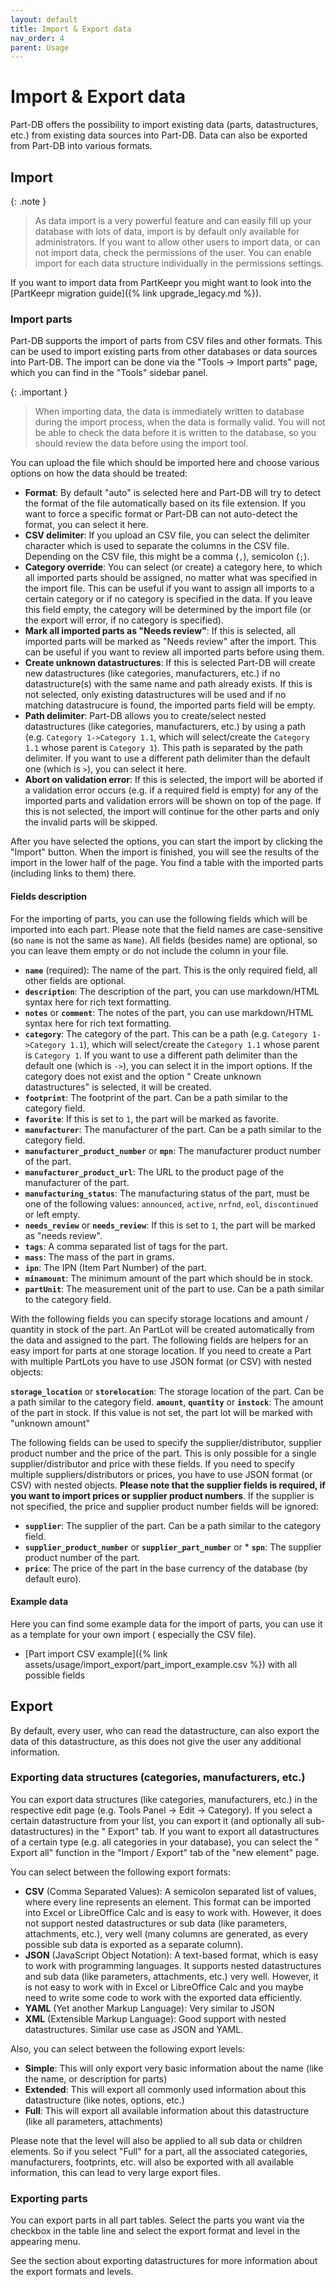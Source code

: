 ```yaml
---
layout: default
title: Import & Export data
nav_order: 4
parent: Usage
---
```


# Import & Export data

Part-DB offers the possibility to import existing data (parts, datastructures, etc.) from existing data sources into
Part-DB. Data can also be exported from Part-DB into various formats.

## Import

{: .note }
> As data import is a very powerful feature and can easily fill up your database with lots of data, import is by default
> only available for
> administrators. If you want to allow other users to import data, or can not import data, check the permissions of the
> user. You can enable import for each data structure
> individually in the permissions settings.

If you want to import data from PartKeepr you might want to look into the [PartKeepr migration guide]({% link
upgrade_legacy.md %}).

### Import parts

Part-DB supports the import of parts from CSV files and other formats. This can be used to import existing parts from
other databases or data sources into Part-DB. The import can be done via the "Tools -> Import parts" page, which you can
find in the "Tools" sidebar panel.

{: .important }
> When importing data, the data is immediately written to database during the import process, when the data is formally
> valid.
> You will not be able to check the data before it is written to the database, so you should review the data before
> using the import tool.

You can upload the file which should be imported here and choose various options on how the data should be treated:

* **Format**: By default "auto" is selected here and Part-DB will try to detect the format of the file automatically
  based on its file extension. If you want to force a specific format or Part-DB can not auto-detect the format, you can
  select it here.
* **CSV delimiter**: If you upload an CSV file, you can select the delimiter character which is used to separate the
  columns in the CSV file. Depending on the CSV file, this might be a comma (`,`), semicolon (`;`).
* **Category override**: You can select (or create) a category here, to which all imported parts should be assigned, no
  matter what was specified in the import file. This can be useful if you want to assign all imports to a certain
  category or if no category is specified in the data. If you leave this field empty, the category will be determined by
  the import file (or the export will error, if no category is specified).
* **Mark all imported parts as "Needs review"**: If this is selected, all imported parts will be marked as "Needs
  review" after the import. This can be useful if you want to review all imported parts before using them.
* **Create unknown datastructures**: If this is selected Part-DB will create new datastructures (like categories,
  manufacturers, etc.) if no datastructure(s) with the same name and path already exists. If this is not selected, only
  existing datastructures will be used and if no matching datastrucure is found, the imported parts field will be empty.
* **Path delimiter**: Part-DB allows you to create/select nested datastructures (like categories, manufacturers, etc.)
  by using a path (e.g. `Category 1->Category 1.1`, which will select/create the `Category 1.1` whose parent
  is `Category 1`). This path is separated by the path delimiter. If you want to use a different path delimiter than the
  default one (which is `>`), you can select it here.
* **Abort on validation error**: If this is selected, the import will be aborted if a validation error occurs (e.g. if a
  required field is empty) for any of the imported parts and validation errors will be shown on top of the page. If this
  is not selected, the import will continue for the other parts and only the invalid parts will be skipped.

After you have selected the options, you can start the import by clicking the "Import" button. When the import is
finished, you will see the results of the import in the lower half of the page. You find a table with the imported
parts (including links to them) there.

#### Fields description

For the importing of parts, you can use the following fields which will be imported into each part. Please note that the
field names are case-sensitive (so `name` is not the same as `Name`). All fields (besides name) are optional, so you can
leave them empty or do not include the column in your file.

* **`name`** (required): The name of the part. This is the only required field, all other fields are optional.
* **`description`**: The description of the part, you can use markdown/HTML syntax here for rich text formatting.
* **`notes`** or **`comment`**: The notes of the part, you can use markdown/HTML syntax here for rich text formatting.
* **`category`**: The category of the part. This can be a path (e.g. `Category 1->Category 1.1`), which will
  select/create the `Category 1.1` whose parent is `Category 1`. If you want to use a different path delimiter than the
  default one (which is `->`), you can select it in the import options. If the category does not exist and the option "
  Create unknown datastructures" is selected, it will be created.
* **`footprint`**: The footprint of the part. Can be a path similar to the category field.
* **`favorite`**: If this is set to `1`, the part will be marked as favorite.
* **`manufacturer`**: The manufacturer of the part. Can be a path similar to the category field.
* **`manufacturer_product_number`** or **`mpn`**: The manufacturer product number of the part.
* **`manufacturer_product_url`**: The URL to the product page of the manufacturer of the part.
* **`manufacturing_status`**: The manufacturing status of the part, must be one of the following
  values: `announced`, `active`, `nrfnd`, `eol`, `discontinued` or left empty.
* **`needs_review`** or **`needs_review`**: If this is set to `1`, the part will be marked as "needs review".
* **`tags`**: A comma separated list of tags for the part.
* **`mass`**: The mass of the part in grams.
* **`ipn`**: The IPN (Item Part Number) of the part.
* **`minamount`**: The minimum amount of the part which should be in stock.
* **`partUnit`**: The measurement unit of the part to use. Can be a path similar to the category field.

With the following fields you can specify storage locations and amount / quantity in stock of the part. An PartLot will
be created automatically from the data and assigned to the part. The following fields are helpers for an easy import for
parts at one storage location. If you need to create a Part with multiple PartLots you have to use JSON format (or CSV)
with nested objects:

**`storage_location`** or **`storelocation`**: The storage location of the part. Can be a path similar to the category
field.
**`amount`**, **`quantity`** or **`instock`**: The amount of the part in stock. If this value is not set, the part lot
will be marked with "unknown amount"

The following fields can be used to specify the supplier/distributor, supplier product number and the price of the part.
This is only possible for a single supplier/distributor and price with these fields. If you need to specify multiple
suppliers/distributors or prices, you have to use JSON format (or CSV) with nested objects.
**Please note that the supplier fields is required, if you want to import prices or supplier product numbers**. If the
supplier is not specified, the price and supplier product number fields will be ignored:

* **`supplier`**: The supplier of the part. Can be a path similar to the category field.
* **`supplier_product_number`** or **`supplier_part_number`** or * **`spn`**: The supplier product number of the part.
* **`price`**: The price of the part in the base currency of the database (by default euro).

#### Example data

Here you can find some example data for the import of parts, you can use it as a template for your own import (
especially the CSV file).

* [Part import CSV example]({% link assets/usage/import_export/part_import_example.csv %}) with all possible fields

## Export

By default, every user, who can read the datastructure, can also export the data of this datastructure, as this does not
give the user any additional information.

### Exporting data structures (categories, manufacturers, etc.)

You can export data structures (like categories, manufacturers, etc.) in the respective edit page (e.g. Tools Panel ->
Edit -> Category).
If you select a certain datastructure from your list, you can export it (and optionally all sub-datastructures) in the "
Export" tab.
If you want to export all datastructures of a certain type (e.g. all categories in your database), you can select the "
Export all" function in the "Import / Export" tab of the "new element" page.

You can select between the following export formats:

* **CSV** (Comma Separated Values): A semicolon separated list of values, where every line represents an element. This
  format can be imported into Excel or LibreOffice Calc and is easy to work with. However, it does not support nested
  datastructures or sub data (like parameters, attachments, etc.), very well (many columns are generated, as every
  possible sub data is exported as a separate column).
* **JSON** (JavaScript Object Notation): A text-based format, which is easy to work with programming languages. It
  supports nested datastructures and sub data (like parameters, attachments, etc.) very well. However, it is not easy to
  work with in Excel or LibreOffice Calc and you maybe need to write some code to work with the exported data
  efficiently.
* **YAML** (Yet another Markup Language): Very similar to JSON
* **XML** (Extensible Markup Language): Good support with nested datastructures. Similar use case as JSON and YAML.

Also, you can select between the following export levels:

* **Simple**: This will only export very basic information about the name (like the name, or description for parts)
* **Extended**: This will export all commonly used information about this datastructure (like notes, options, etc.)
* **Full**: This will export all available information about this datastructure (like all parameters, attachments)

Please note that the level will also be applied to all sub data or children elements. So if you select "Full" for a
part, all the associated categories, manufacturers, footprints, etc. will also be exported with all available
information, this can lead to very large export files.

### Exporting parts

You can export parts in all part tables. Select the parts you want via the checkbox in the table line and select the
export format and level in the appearing menu.

See the section about exporting datastructures for more information about the export formats and levels.